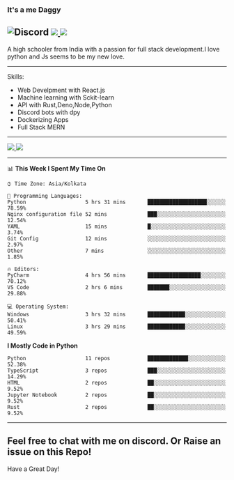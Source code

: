 
### It's a me Daggy

![Discord](https://img.shields.io/discord/491175207122370581?color=black&label=Discord&logo=discord) ![](https://img.shields.io/endpoint?url=https://dev.discordprofiles.me/api/badge/vscode/491174779278065689)<a href="https://github.com/Daggy1234">
  <img src="https://komarev.com/ghpvc/?username=Daggy1234&style=flat-square" />
</a>
 ----

A high schooler from India with a passion for full stack development.I love python and Js seems to be my new love. 

-----

Skills:

- Web Develpment with React.js
- Machine learning with Sckit-learn
- API with Rust,Deno,Node,Python
- Discord bots with dpy
- Dockerizing Apps
- Full Stack MERN

-----
<a href="https://github.com/Daggy1234">
  <img src="https://github-readme-stats.vercel.app/api?username=Daggy1234&show_icons=true&hide_border=true" />
</a><a href="https://github.com/Daggy1234">
  <img src="https://github-readme-stats.vercel.app/api/top-langs/?username=Daggy1234&layout=compact&langs_count=9&hide=css,html" />
</a>

---

<!--START_SECTION:waka-->
📊 **This Week I Spent My Time On** 

```text
⌚︎ Time Zone: Asia/Kolkata

💬 Programming Languages: 
Python                   5 hrs 31 mins       ███████████████████░░░░░░   78.59% 
Nginx configuration file 52 mins             ███░░░░░░░░░░░░░░░░░░░░░░   12.54% 
YAML                     15 mins             █░░░░░░░░░░░░░░░░░░░░░░░░   3.74% 
Git Config               12 mins             ░░░░░░░░░░░░░░░░░░░░░░░░░   2.97% 
Other                    7 mins              ░░░░░░░░░░░░░░░░░░░░░░░░░   1.85%

🔥 Editors: 
PyCharm                  4 hrs 56 mins       █████████████████░░░░░░░░   70.12% 
VS Code                  2 hrs 6 mins        ███████░░░░░░░░░░░░░░░░░░   29.88%

💻 Operating System: 
Windows                  3 hrs 32 mins       ████████████░░░░░░░░░░░░░   50.41% 
Linux                    3 hrs 29 mins       ████████████░░░░░░░░░░░░░   49.59%

```

**I Mostly Code in Python** 

```text
Python                   11 repos            █████████████░░░░░░░░░░░░   52.38% 
TypeScript               3 repos             ███░░░░░░░░░░░░░░░░░░░░░░   14.29% 
HTML                     2 repos             ██░░░░░░░░░░░░░░░░░░░░░░░   9.52% 
Jupyter Notebook         2 repos             ██░░░░░░░░░░░░░░░░░░░░░░░   9.52% 
Rust                     2 repos             ██░░░░░░░░░░░░░░░░░░░░░░░   9.52%

```



<!--END_SECTION:waka-->

---

Feel free to chat with me on discord. Or Raise an issue on this Repo!
-----
Have a Great Day!
